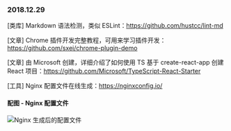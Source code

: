 ### 2018.12.29

[类库] Markdown 语法检测，类似 ESLint：<https://github.com/hustcc/lint-md>

[文章] Chrome 插件开发完整教程，可用来学习插件开发：<https://github.com/sxei/chrome-plugin-demo>

[文章] 由 Microsoft 创建，详细介绍了如何使用 TS 基于 create-react-app 创建 React 项目：<https://github.com/Microsoft/TypeScript-React-Starter>

[工具] Nginx 配置文件在线生成：<https://nginxconfig.io/>

#### 配图 - Nginx 配置文件
![Nginx 生成后的配置文件](http://wx4.sinaimg.cn/large/62bfa70bly1fyngkq0s79j20u010rjy5.jpg)
